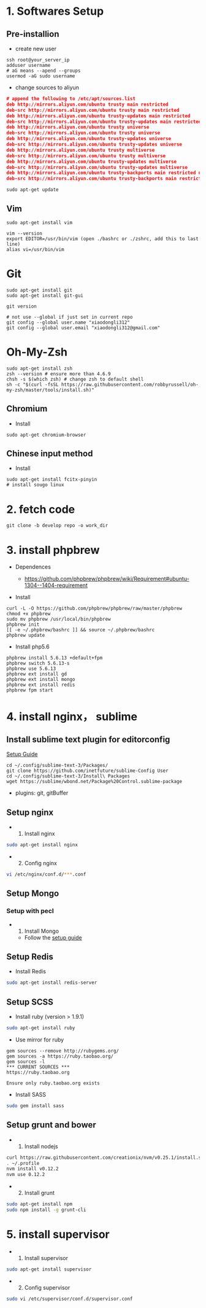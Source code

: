 # 1. Softwares Setup
## Pre-installion
- create new user

```shell
ssh root@your_server_ip
adduser username
# aG means --apend --groups
usermod -aG sudo username 
```
    
- change sources to aliyun
```json
# append the following to /etc/apt/sources.list
deb http://mirrors.aliyun.com/ubuntu trusty main restricted
deb-src http://mirrors.aliyun.com/ubuntu trusty main restricted
deb http://mirrors.aliyun.com/ubuntu trusty-updates main restricted
deb-src http://mirrors.aliyun.com/ubuntu trusty-updates main restricted
deb http://mirrors.aliyun.com/ubuntu trusty universe
deb-src http://mirrors.aliyun.com/ubuntu trusty universe
deb http://mirrors.aliyun.com/ubuntu trusty-updates universe
deb-src http://mirrors.aliyun.com/ubuntu trusty-updates universe
deb http://mirrors.aliyun.com/ubuntu trusty multiverse
deb-src http://mirrors.aliyun.com/ubuntu trusty multiverse
deb http://mirrors.aliyun.com/ubuntu trusty-updates multiverse
deb-src http://mirrors.aliyun.com/ubuntu trusty-updates multiverse
deb http://mirrors.aliyun.com/ubuntu trusty-backports main restricted universe multiverse
deb-src http://mirrors.aliyun.com/ubuntu trusty-backports main restricted universe multiverse
```

```shell
sudo apt-get update
```

## Vim
```shell
sudo apt-get install vim

vim --version
export EDITOR=/usr/bin/vim (open ./bashrc or ./zshrc, add this to last line)
alias vi=/usr/bin/vim
```
    
# Git
```shell
sudo apt-get install git
sudo apt-get install git-gui

git version

# not use --global if just set in current repo
git config --global user.name "xiaodongli312"
git config --global user.email "xiaodongli312@gmail.com"
```

# Oh-My-Zsh
```shell
sudo apt-get install zsh
zsh --version # ensure more than 4.6.9
chsh -s $(which zsh) # change zsh to default shell
sh -c "$(curl -fsSL https://raw.githubusercontent.com/robbyrussell/oh-my-zsh/master/tools/install.sh)"
```
    
## Chromium
- Install
```shell
sudo apt-get chromium-browser
```

## Chinese input method
- Install
```shell
sudo apt-get install fcitx-pinyin
# install sougo linux
```

# 2. fetch code
```shell
git clone -b develop repo -o work_dir
```

# 3. install phpbrew

- Dependences
    - https://github.com/phpbrew/phpbrew/wiki/Requirement#ubuntu-1304--1404-requirement

- Install
```
curl -L -O https://github.com/phpbrew/phpbrew/raw/master/phpbrew
chmod +x phpbrew
sudo mv phpbrew /usr/local/bin/phpbrew
phpbrew init
[[ -e ~/.phpbrew/bashrc ]] && source ~/.phpbrew/bashrc
phpbrew update
```

- Install php5.6
```
phpbrew install 5.6.13 +default+fpm
phpbrew switch 5.6.13-s
phpbrew use 5.6.13
phpbrew ext install gd
phpbrew ext install mongo
phpbrew ext install redis
phpbrew fpm start
```

# 4. install nginx， sublime

## Install sublime text plugin for editorconfig

[Setup Guide](https://github.com/sindresorhus/editorconfig-sublime#readme)

```
cd ~/.config/sublime-text-3/Packages/
git clone https://github.com/inetfuture/sublime-Config User
cd ~/.config/sublime-text-3/Install\ Packages
wget https://sublime/wbond.net/Package%20Control.sublime-package
```
- plugins: git, gitBuffer

## Setup nginx

- 1. Install nginx
```sh
sudo apt-get install nginx
```

- 2. Config nginx
```sh
vi /etc/nginx/conf.d/***.conf
```

## Setup Mongo

### Setup with pecl

- 1. Install Mongo
   - Follow the [setup guide](http://docs.mongodb.org/manual/tutorial/install-mongodb-on-ubuntu/)

## Setup Redis

- Install Redis
```sh
sudo apt-get install redis-server
```

## Setup SCSS

- Install ruby (version > 1.9.1)
```sh
sudo apt-get install ruby
```

- Use mirror for ruby

```
gem sources --remove http://rubygems.org/
gem sources -a https://ruby.taobao.org/
gem sources -l
*** CURRENT SOURCES ***
https://ruby.taobao.org

Ensure only ruby.taobao.org exists
```

- Install SASS
```sh
sudo gem install sass
```

## Setup grunt and bower

- 1. Install nodejs
```sh
curl https://raw.githubusercontent.com/creationix/nvm/v0.25.1/install.sh | bash
. ~/.profile
nvm install v0.12.2
nvm use 0.12.2
```

- 2. Install grunt
```sh
sudo apt-get install npm
sudo npm install -g grunt-cli
```
# 5. install supervisor

- 1. Install supervisor
```sh
sudo apt-get install supervisor
```

- 2. Config supervisor
```sh
sudo vi /etc/supervisor/conf.d/supervisor.conf
```
